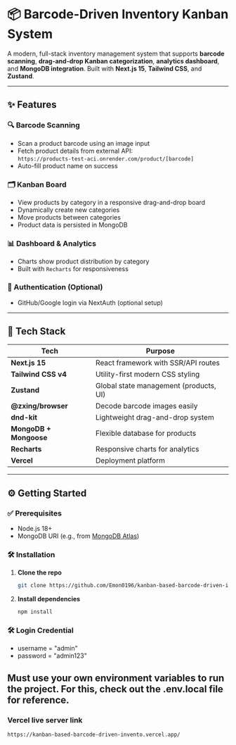 # 📦 Barcode-Driven Inventory Kanban System

A modern, full-stack inventory management system that supports **barcode scanning**, **drag-and-drop Kanban categorization**, **analytics dashboard**, and **MongoDB integration**. Built with **Next.js 15**, **Tailwind CSS**, and **Zustand**.

---

## ✨ Features

### 🔍 Barcode Scanning
- Scan a product barcode using an image input
- Fetch product details from external API:  
  `https://products-test-aci.onrender.com/product/[barcode]`
- Auto-fill product name on success

### 🗂️ Kanban Board
- View products by category in a responsive drag-and-drop board
- Dynamically create new categories
- Move products between categories
- Product data is persisted in MongoDB

### 📊 Dashboard & Analytics
- Charts show product distribution by category
- Built with `Recharts` for responsiveness

### 🔐 Authentication (Optional)
- GitHub/Google login via NextAuth (optional setup)

---

## 🧠 Tech Stack

| Tech                 | Purpose                                  |
|----------------------|-------------------------------------------|
| **Next.js 15**       | React framework with SSR/API routes       |
| **Tailwind CSS v4**  | Utility-first modern CSS styling          |
| **Zustand**          | Global state management (products, UI)    |
| **@zxing/browser**   | Decode barcode images easily              |
| **dnd-kit**          | Lightweight drag-and-drop system          |
| **MongoDB + Mongoose**| Flexible database for products            |
| **Recharts**         | Responsive charts for analytics           |
| **Vercel**           | Deployment platform                       |

---

## ⚙️ Getting Started

### ✅ Prerequisites
- Node.js 18+
- MongoDB URI (e.g., from [MongoDB Atlas](https://www.mongodb.com/cloud/atlas))

### 🛠 Installation

1. **Clone the repo**
   ```bash
   git clone https://github.com/Emon0196/kanban-based-barcode-driven-inventory.git
2. **Install dependencies**
   ```bash
   npm install
   
### 🛠 Login Credential
   - username = "admin" 
   - password = "admin123"

## Must use your own environment variables to run the project. For this, check out the .env.local file for reference.

### Vercel live server link
   ```bash
   https://kanban-based-barcode-driven-invento.vercel.app/
